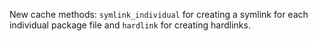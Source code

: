 New cache methods: `symlink_individual` for creating a symlink for each individual package file and `hardlink` for creating hardlinks.
